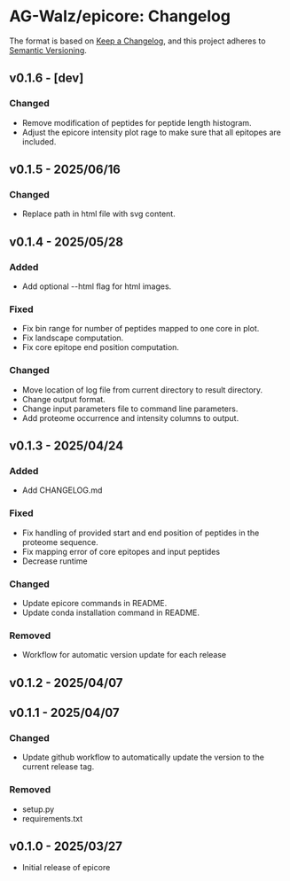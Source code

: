 # AG-Walz/epicore: Changelog

The format is based on [Keep a Changelog](https://keepachangelog.com/en/1.1.0/),
and this project adheres to [Semantic Versioning](https://semver.org/spec/v2.0.0.html).

## v0.1.6 - [dev]

### Changed 
- Remove modification of peptides for peptide length histogram.
- Adjust the epicore intensity plot rage to make sure that all epitopes are included.

## v0.1.5 - 2025/06/16

### Changed
- Replace path in html file with svg content.

## v0.1.4 - 2025/05/28

### Added
- Add optional --html flag for html images.

### Fixed 
- Fix bin range for number of peptides mapped to one core in plot.
- Fix landscape computation.
- Fix core epitope end position computation.

### Changed
- Move location of log file from current directory to result directory. 
- Change output format.
- Change input parameters file to command line parameters. 
- Add proteome occurrence and intensity columns to output.


## v0.1.3 - 2025/04/24

### Added
- Add CHANGELOG.md

### Fixed
- Fix handling of provided start and end position of peptides in the proteome sequence. 
- Fix mapping error of core epitopes and input peptides
- Decrease runtime

### Changed
- Update epicore commands in README.
- Update conda installation command in README.   

### Removed
- Workflow for automatic version update for each release

## v0.1.2 - 2025/04/07

## v0.1.1 - 2025/04/07

### Changed
- Update github workflow to automatically update the version to the current release tag. 

### Removed
- setup.py
- requirements.txt

## v0.1.0 - 2025/03/27

- Initial release of epicore